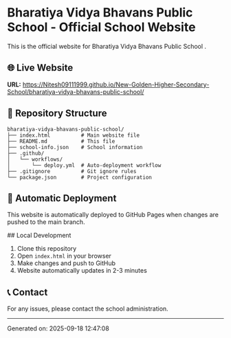 # Bharatiya Vidya Bhavans Public School  - Official School Website

This is the official website for Bharatiya Vidya Bhavans Public School .

## 🌐 Live Website
**URL:** https://Nitesh09111999.github.io/New-Golden-Higher-Secondary-School/bharatiya-vidya-bhavans-public-school/

## 📁 Repository Structure
```
bharatiya-vidya-bhavans-public-school/
├── index.html          # Main website file
├── README.md           # This file
├── school-info.json    # School information
├── .github/
│   └── workflows/
│       └── deploy.yml  # Auto-deployment workflow
├── .gitignore          # Git ignore rules
└── package.json        # Project configuration
```

## 🚀 Automatic Deployment
This website is automatically deployed to GitHub Pages when changes are pushed to the main branch.

##️ Local Development
1. Clone this repository
2. Open `index.html` in your browser
3. Make changes and push to GitHub
4. Website automatically updates in 2-3 minutes

## 📞 Contact
For any issues, please contact the school administration.

---
Generated on: 2025-09-18 12:47:08
